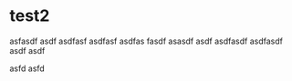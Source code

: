 # test2

asfasdf
asdf
asdfasf
asdfasf
asdfas
fasdf
asasdf
asdf
asdfasdf
asdfasdf
asdf
asdf

asfd
asfd

